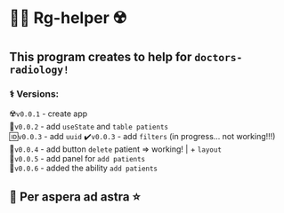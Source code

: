 # 👨‍⚕️ Rg-helper ☢️  

## This program creates to help for `doctors-radiology!`


### ⚕ Versions:   
☢️`v0.0.1` - create app  
🦷`v0.0.2` - add `useState` and `table patients`  
🆔`v0.0.3` - add `uuid`
✔️`v0.0.3` - add `filters` (in progress... not working!!!)  
🎎`v0.0.4` - add button `delete` patient => working!  |  + `layout`  
🧢`v0.0.5` - add panel for `add patients`  
💁`v0.0.6` - added the ability `add patients`


## 🌠 Per aspera ad astra ⭐ 



